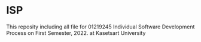 # ISP
This reposity including all file for 01219245 Individual Software Development Process on First Semester, 2022. at Kasetsart University
